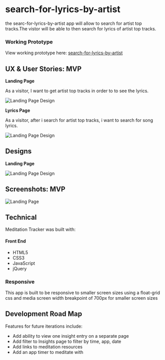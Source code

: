 # search-for-lyrics-by-artist

the searc-for-lyrics-by-artist app will allow to search for artist 
top tracks.The vistor will be able to then search for lyrics of artist top tracks.

### Working Prototype

View working prototype here: [search-for-lyrics-by-artist](https://meditation-tracker.herokuapp.com/) 

## UX & User Stories: MVP

**Landing Page** 

As a visitor, I want to get artist top tracks in order to to see the lyrics.

![Landing Page Design](/readme-images/landing.png)

**Lyrics Page** 

As a visitor, after i search for artist top tracks, i want to search for song lyrics.

![Landing Page Design](/readme-images/lyrics.png)


## Designs

**Landing Page** 

![Landing Page Design](/screenshots/designs/landing.png)


## Screenshots: MVP

![Landing Page](/screenshots/landing-page.png)


## Technical

Meditation Tracker was built with: 

#### Front End

* HTML5
* CSS3
* JavaScript 
* jQuery 


### Responsive
This app is built to be responsive to smaller screen sizes using a float-grid css and media screen width breakpoint of 700px for smaller screen sizes



## Development Road Map
Features for future iterations include: 
- Add ability to view one insight entry on a separate page
- Add filter to Insights page to filter by time, app, date
- Add links to meditation resources
- Add an app timer to meditate with
